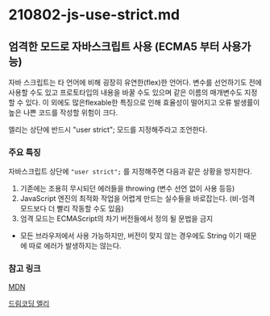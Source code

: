 # 210802-js-use-strict.md

## 엄격한 모드로 자바스크립트 사용 (ECMA5 부터 사용가능)

자바 스크립트는 타 언어에 비해 굉장히 유연한(flex)한 언어다. 변수를 선언하기도 전에 사용할 수도 있고 프로토타입의 내용을 바꿀 수도 있으며 같은 이름의 매개변수도 지정할 수 있다. 이 외에도 많은flexable한 특징으로 인해 효율성이 떨어지고 오류 발생률이 높은 나쁜 코드를 작성할 위험이 크다.

엘리는 상단에 반드시 "user strict"; 모드를 지정해주라고 조언한다.

### 주요 특징

자바스크립트 상단에 `"user strict";` 를 지정해주면 다음과 같은 상황을 방지한다.

1. 기존에는 조용히 무시되던 에러들을 throwing (변수 선언 없이 사용 등등)
2. JavaScript 엔진의 최적화 작업을 어렵게 만드는 실수들을 바로잡는다. (비-엄격 모드보다 더 빨리 작동할 수도 있음)
3. 엄격 모드는 ECMAScript의 차기 버전들에서 정의 될 문법을 금지

- 모든 브라우저에서 사용 가능하지만, 버전이 맞지 않는 경우에도 String 이기 때문에 따로 에러가 발생하지는 않는다.

### 참고 링크

[MDN](https://developer.mozilla.org/ko/docs/Web/JavaScript/Reference/Strict_mode)

[드림코딩 엘리](https://www.youtube.com/watch?v=tJieVCgGzhs&list=PLv2d7VI9OotTVOL4QmPfvJWPJvkmv6h-2&index=2)
